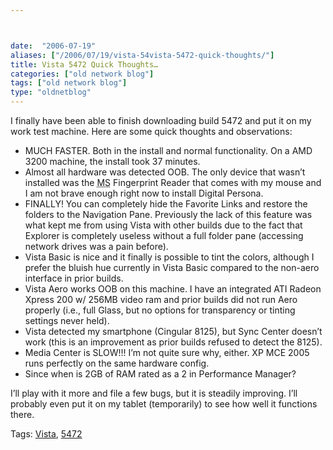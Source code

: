 ```yaml
---



date:  "2006-07-19"
aliases: ["/2006/07/19/vista-54vista-5472-quick-thoughts/"]
title: Vista 5472 Quick Thoughts…
categories: ["old network blog"]
tags: ["old network blog"]
type: "oldnetblog"
---
```

I finally have been able to finish downloading build 5472 and put it on my work test machine.  Here are some quick thoughts and observations:


<ul>
<li>MUCH FASTER.  Both in the install and normal functionality.  On a AMD 3200 machine, the install took 37 minutes.</li>
<li>Almost all hardware was detected OOB.   The only device that wasn’t installed was the <acronym title="Microsoft">MS</acronym> Fingerprint Reader that comes with my mouse and I am not brave enough right now to install Digital Persona.</li>
<li>FINALLY!  You can completely hide the Favorite Links and restore the folders to the Navigation Pane.  Previously the lack of this feature was what kept me from using Vista with other builds due to the fact that Explorer is completely useless without a full folder pane (accessing network drives was a pain before).</li>
<li>Vista Basic is nice and it finally is possible to tint the colors, although I prefer the bluish hue currently in Vista Basic compared to the non-aero interface in prior builds.</li>
<li>Vista Aero works OOB on this machine.  I have an integrated ATI Radeon Xpress 200 w/ 256MB video ram and prior builds did not run Aero properly (i.e., full Glass, but no options for transparency or tinting settings never held).</li>
<li>Vista detected my smartphone (Cingular 8125), but Sync Center doesn’t work (this is an improvement as prior builds refused to detect the 8125).</li>
<li>Media Center is SLOW!!!  I’m not quite sure why, either.  XP MCE 2005 runs perfectly on the same hardware config.</li>
<li>Since when is 2GB of RAM rated as a 2 in Performance Manager?</li>
</ul>
I’ll play with it more and file a few bugs, but it is steadily improving.  I’ll probably even put it on my tablet (temporarily) to see how well it functions there.


Tags: <a rel="tag" title="See the Technorati tag page for 'Vista'." href="http://technorati.com/tag/Vista">Vista</a>, <a rel="tag" title="See the Technorati tag page for '5472'." href="http://technorati.com/tag/5472">5472</a>


